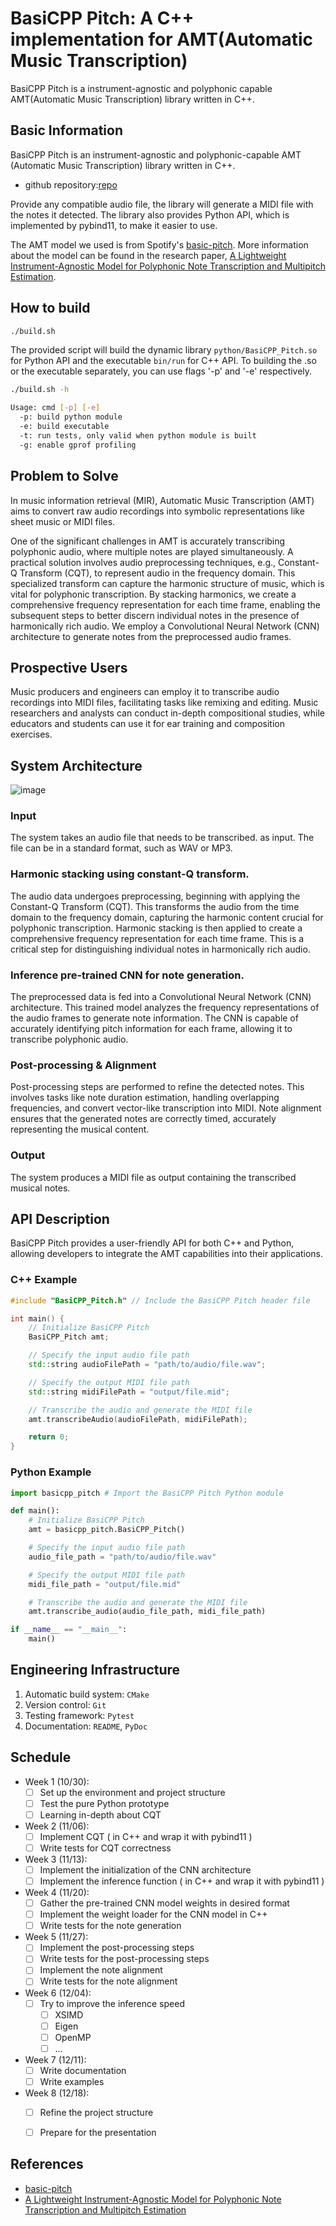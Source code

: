 # BasiCPP Pitch: A C++ implementation for AMT(Automatic Music Transcription)

BasiCPP Pitch is a instrument-agnostic and polyphonic capable AMT(Automatic
Music Transcription) library written in C++.

## Basic Information

BasiCPP Pitch is an instrument-agnostic and polyphonic-capable AMT (Automatic
Music Transcription) library written in C++.

- github repository:[repo](https://github.com/yuanhenglee/basicpp-pitch)

Provide any compatible audio file, the library will generate a MIDI file with
the notes it detected. The library also provides Python API, which is
implemented by pybind11, to make it easier to use. 

The AMT model we used is from Spotify's
[basic-pitch](https://github.com/spotify/basic-pitch). More information about
the model can be found in the research paper, [A Lightweight Instrument-Agnostic
Model for Polyphonic Note Transcription and Multipitch
Estimation](https://arxiv.org/abs/2203.09893).

## How to build

```bash
./build.sh
```
The provided script will build the dynamic library `python/BasiCPP_Pitch.so` for Python API and the executable `bin/run` for C++ API.
To building the .so or the executable separately, you can use flags '-p' and '-e' respectively.

```bash
./build.sh -h

Usage: cmd [-p] [-e]
  -p: build python module
  -e: build executable
  -t: run tests, only valid when python module is built
  -g: enable gprof profiling
```

## Problem to Solve

In music information retrieval (MIR), Automatic Music Transcription (AMT) aims
to convert raw audio recordings into symbolic representations like sheet music
or MIDI files.

One of the significant challenges in AMT is accurately transcribing polyphonic
audio, where multiple notes are played simultaneously. A practical solution
involves audio preprocessing techniques, e.g., Constant-Q Transform (CQT), to
represent audio in the frequency domain. This specialized transform can capture
the harmonic structure of music, which is vital for polyphonic transcription. By
stacking harmonics, we create a comprehensive frequency representation for each
time frame, enabling the subsequent steps to better discern individual notes in
the presence of harmonically rich audio. We employ a Convolutional Neural
Network (CNN) architecture to generate notes from the preprocessed audio frames. 

## Prospective Users

Music producers and engineers can employ it to transcribe audio recordings into
MIDI files, facilitating tasks like remixing and editing. Music researchers and
analysts can conduct in-depth compositional studies, while educators and
students can use it for ear training and composition exercises.

## System Architecture

![image](https://github.com/yuanhenglee/basicpp-pitch/blob/master/pics/NSD_project_flowchart.drawio.png)

### Input

The system takes an audio file that needs to be transcribed. as input.
The file can be in a standard format, such as WAV or MP3. 

### Harmonic stacking using constant-Q transform. 

The audio data undergoes preprocessing, beginning with applying the Constant-Q
Transform (CQT). This transforms the audio from the time domain to the frequency
domain, capturing the harmonic content crucial for polyphonic transcription.
Harmonic stacking is then applied to create a comprehensive frequency
representation for each time frame. This is a critical step for distinguishing
individual notes in harmonically rich audio. 

### Inference pre-trained CNN for note generation.

The preprocessed data is fed into a Convolutional Neural Network
(CNN) architecture. This trained model analyzes the frequency representations of
the audio frames to generate note information. The CNN is capable of accurately
identifying pitch information for each frame, allowing it to transcribe
polyphonic audio.

### Post-processing & Alignment

Post-processing steps are performed to refine the detected notes. This involves
tasks like note duration estimation, handling overlapping frequencies, and
convert vector-like transcription into MIDI. Note alignment ensures that the
generated notes are correctly timed, accurately representing the musical
content.

### Output

The system produces a MIDI file as output containing the transcribed musical
notes. 

## API Description

BasiCPP Pitch provides a user-friendly API for both C++ and Python, allowing
developers to integrate the AMT capabilities into their applications.

### C++ Example

```cpp
#include "BasiCPP_Pitch.h" // Include the BasiCPP Pitch header file

int main() {
    // Initialize BasiCPP Pitch
    BasiCPP_Pitch amt;

    // Specify the input audio file path
    std::string audioFilePath = "path/to/audio/file.wav";

    // Specify the output MIDI file path
    std::string midiFilePath = "output/file.mid";

    // Transcribe the audio and generate the MIDI file
    amt.transcribeAudio(audioFilePath, midiFilePath);

    return 0;
}
```

### Python Example

```python
import basicpp_pitch # Import the BasiCPP Pitch Python module

def main():
    # Initialize BasiCPP Pitch
    amt = basicpp_pitch.BasiCPP_Pitch()

    # Specify the input audio file path
    audio_file_path = "path/to/audio/file.wav"

    # Specify the output MIDI file path
    midi_file_path = "output/file.mid"

    # Transcribe the audio and generate the MIDI file
    amt.transcribe_audio(audio_file_path, midi_file_path)

if __name__ == "__main__":
    main()
```

## Engineering Infrastructure

1. Automatic build system: `CMake`
2. Version control: `Git`
3. Testing framework: `Pytest`
4. Documentation: `README`, `PyDoc`

## Schedule

* Week 1 (10/30):
    - [ ] Set up the environment and project structure
    - [ ] Test the pure Python prototype
    - [ ] Learning in-depth about CQT
* Week 2 (11/06):
    - [ ] Implement CQT ( in C++ and wrap it with pybind11 )
    - [ ] Write tests for CQT correctness
* Week 3 (11/13):
    - [ ] Implement the initialization of the CNN architecture
    - [ ] Implement the inference function ( in C++ and wrap it with pybind11 )
* Week 4 (11/20):
    - [ ] Gather the pre-trained CNN model weights in desired format
    - [ ] Implement the weight loader for the CNN model in C++
    - [ ] Write tests for the note generation
* Week 5 (11/27):
    - [ ] Implement the post-processing steps
    - [ ] Write tests for the post-processing steps
    - [ ] Implement the note alignment
    - [ ] Write tests for the note alignment
* Week 6 (12/04):
    - [ ] Try to improve the inference speed
        - [ ] XSIMD
        - [ ] Eigen
        - [ ] OpenMP
        - [ ] ...
* Week 7 (12/11):
    - [ ] Write documentation
    - [ ] Write examples
* Week 8 (12/18):
    - [ ] Refine the project structure
    - [ ] Prepare for the presentation


## References

- [basic-pitch](https://github.com/spotify/basic-pitch/tree/main)
- [A Lightweight Instrument-Agnostic Model for Polyphonic Note Transcription and Multipitch Estimation](https://arxiv.org/abs/2203.09893)